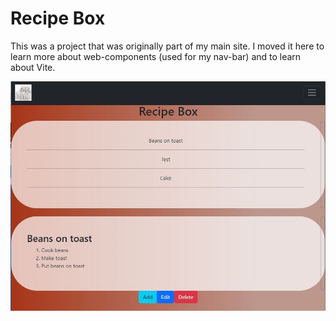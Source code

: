 # Recipe Box

This was a project that was originally part of my main site.
I moved it here to learn more about web-components (used for my nav-bar) and to learn about Vite.

![Screen shot](/public/ScreenShot.JPG)